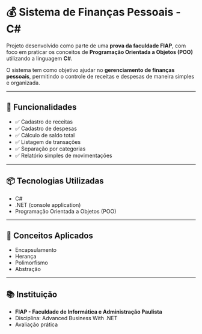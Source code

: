 # 💰 Sistema de Finanças Pessoais - C#

Projeto desenvolvido como parte de uma **prova da faculdade FIAP**, com foco em praticar os conceitos de **Programação Orientada a Objetos (POO)** utilizando a linguagem **C#**.

O sistema tem como objetivo ajudar no **gerenciamento de finanças pessoais**, permitindo o controle de receitas e despesas de maneira simples e organizada.

---

## 🧱 Funcionalidades

- ✅ Cadastro de receitas  
- ✅ Cadastro de despesas  
- ✅ Cálculo de saldo total  
- ✅ Listagem de transações  
- ✅ Separação por categorias  
- ✅ Relatório simples de movimentações  

---

## 📦 Tecnologias Utilizadas

- C#  
- .NET (console application)  
- Programação Orientada a Objetos (POO)

---

## 🎯 Conceitos Aplicados

- Encapsulamento  
- Herança  
- Polimorfismo  
- Abstração  

---

## 📚 Instituição

- **FIAP - Faculdade de Informática e Administração Paulista**  
- Disciplina: Advanced Business With .NET  
- Avaliação prática
